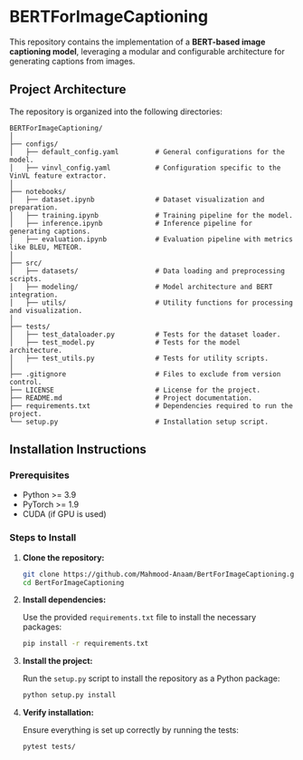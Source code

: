 
# BERTForImageCaptioning

This repository contains the implementation of a **BERT-based image captioning model**, leveraging a modular and configurable architecture for generating captions from images.

## Project Architecture

The repository is organized into the following directories:

```
BERTForImageCaptioning/
│
├── configs/
│   ├── default_config.yaml         # General configurations for the model.
│   ├── vinvl_config.yaml           # Configuration specific to the VinVL feature extractor.
│
├── notebooks/
│   ├── dataset.ipynb               # Dataset visualization and preparation.
│   ├── training.ipynb              # Training pipeline for the model.
│   ├── inference.ipynb             # Inference pipeline for generating captions.
│   ├── evaluation.ipynb            # Evaluation pipeline with metrics like BLEU, METEOR.
│
├── src/
│   ├── datasets/                   # Data loading and preprocessing scripts.
│   ├── modeling/                   # Model architecture and BERT integration.
│   ├── utils/                      # Utility functions for processing and visualization.
│
├── tests/
│   ├── test_dataloader.py          # Tests for the dataset loader.
│   ├── test_model.py               # Tests for the model architecture.
│   ├── test_utils.py               # Tests for utility scripts.
│
├── .gitignore                      # Files to exclude from version control.
├── LICENSE                         # License for the project.
├── README.md                       # Project documentation.
├── requirements.txt                # Dependencies required to run the project.
└── setup.py                        # Installation setup script.
```

## Installation Instructions

### Prerequisites

- Python >= 3.9
- PyTorch >= 1.9
- CUDA (if GPU is used)

### Steps to Install

1. **Clone the repository:**

   ```bash
   git clone https://github.com/Mahmood-Anaam/BertForImageCaptioning.git
   cd BertForImageCaptioning
   ```

2. **Install dependencies:**

   Use the provided `requirements.txt` file to install the necessary packages:

   ```bash
   pip install -r requirements.txt
   ```

3. **Install the project:**

   Run the `setup.py` script to install the repository as a Python package:

   ```bash
   python setup.py install
   ```

4. **Verify installation:**

   Ensure everything is set up correctly by running the tests:

   ```bash
   pytest tests/
   ```

